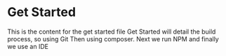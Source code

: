 Get Started
=======================
This is the content for the get started file
Get Started will detail the build process, so using Git
Then using composer.
Next we run NPM
and finally we use an IDE